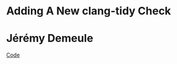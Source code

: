 # Adding A New clang-tidy Check
# Jérémy Demeule

[Code](https://github.com/jdemeule/llvm-project/tree/cppp/modernize-use-ranges)
